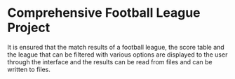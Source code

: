 # Comprehensive Football League Project

 It is ensured that the match results of a football league, the score table and the league that can be filtered with various options are displayed to the user through the interface and the results can be read from files and can be written to files.
